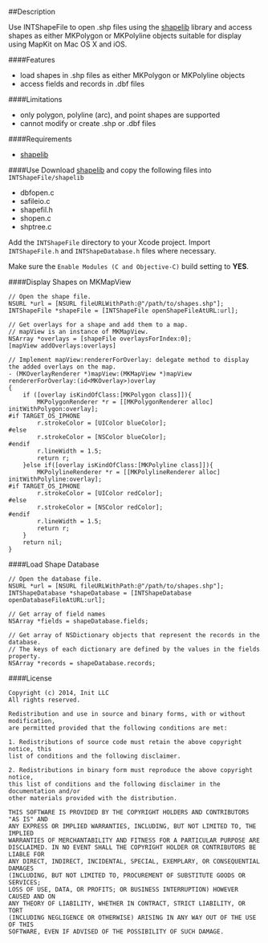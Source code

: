 ##Description

Use INTShapeFile to open .shp files using the [shapelib](http://http://shapelib.maptools.org) library and access shapes as either MKPolygon or MKPolyline objects suitable for display using MapKit on Mac OS X and iOS.

####Features
* load shapes in .shp files as either MKPolygon or MKPolyline objects
* access fields and records in .dbf files

####Limitations
* only polygon, polyline (arc), and point shapes are supported
* cannot modify or create .shp or .dbf files

####Requirements
* [shapelib](http://http://shapelib.maptools.org)

####Use
Download [shapelib](http://http://shapelib.maptools.org) and copy the following files into ```INTShapeFile/shapelib```

* dbfopen.c
* safileio.c
* shapefil.h
* shopen.c
* shptree.c

Add the ```INTShapeFile``` directory to your Xcode project. Import ```INTShapeFile.h``` and ```INTShapeDatabase.h``` files where necessary.

Make sure the ```Enable Modules (C and Objective-C)``` build setting to **YES**.

####Display Shapes on MKMapView
```
// Open the shape file.
NSURL *url = [NSURL fileURLWithPath:@"/path/to/shapes.shp"];
INTShapeFile *shapeFile = [INTShapeFile openShapeFileAtURL:url];

// Get overlays for a shape and add them to a map.
// mapView is an instance of MKMapView.
NSArray *overlays = [shapeFile overlaysForIndex:0];
[mapView addOverlays:overlays]

// Implement mapView:rendererForOverlay: delegate method to display the added overlays on the map.
- (MKOverlayRenderer *)mapView:(MKMapView *)mapView rendererForOverlay:(id<MKOverlay>)overlay
{
    if ([overlay isKindOfClass:[MKPolygon class]]){
        MKPolygonRenderer *r = [[MKPolygonRenderer alloc] initWithPolygon:overlay];
#if TARGET_OS_IPHONE
        r.strokeColor = [UIColor blueColor];
#else
        r.strokeColor = [NSColor blueColor];
#endif
        r.lineWidth = 1.5;
        return r;
    }else if([overlay isKindOfClass:[MKPolyline class]]){
        MKPolylineRenderer *r = [[MKPolylineRenderer alloc] initWithPolyline:overlay];
#if TARGET_OS_IPHONE
        r.strokeColor = [UIColor redColor];
#else
        r.strokeColor = [NSColor redColor];
#endif
        r.lineWidth = 1.5;
        return r;
    }
    return nil;
}
```

####Load Shape Database
```
// Open the database file.
NSURL *url = [NSURL fileURLWithPath:@"/path/to/shapes.shp"];
INTShapeDatabase *shapeDatabase = [INTShapeDatabase openDatabaseFileAtURL:url];

// Get array of field names
NSArray *fields = shapeDatabase.fields;

// Get array of NSDictionary objects that represent the records in the database.
// The keys of each dictionary are defined by the values in the fields property.
NSArray *records = shapeDatabase.records;

```

####License
```
Copyright (c) 2014, Init LLC
All rights reserved.

Redistribution and use in source and binary forms, with or without modification,
are permitted provided that the following conditions are met:

1. Redistributions of source code must retain the above copyright notice, this
list of conditions and the following disclaimer.

2. Redistributions in binary form must reproduce the above copyright notice,
this list of conditions and the following disclaimer in the documentation and/or
other materials provided with the distribution.

THIS SOFTWARE IS PROVIDED BY THE COPYRIGHT HOLDERS AND CONTRIBUTORS "AS IS" AND
ANY EXPRESS OR IMPLIED WARRANTIES, INCLUDING, BUT NOT LIMITED TO, THE IMPLIED
WARRANTIES OF MERCHANTABILITY AND FITNESS FOR A PARTICULAR PURPOSE ARE
DISCLAIMED. IN NO EVENT SHALL THE COPYRIGHT HOLDER OR CONTRIBUTORS BE LIABLE FOR
ANY DIRECT, INDIRECT, INCIDENTAL, SPECIAL, EXEMPLARY, OR CONSEQUENTIAL DAMAGES
(INCLUDING, BUT NOT LIMITED TO, PROCUREMENT OF SUBSTITUTE GOODS OR SERVICES;
LOSS OF USE, DATA, OR PROFITS; OR BUSINESS INTERRUPTION) HOWEVER CAUSED AND ON
ANY THEORY OF LIABILITY, WHETHER IN CONTRACT, STRICT LIABILITY, OR TORT
(INCLUDING NEGLIGENCE OR OTHERWISE) ARISING IN ANY WAY OUT OF THE USE OF THIS
SOFTWARE, EVEN IF ADVISED OF THE POSSIBILITY OF SUCH DAMAGE.
```